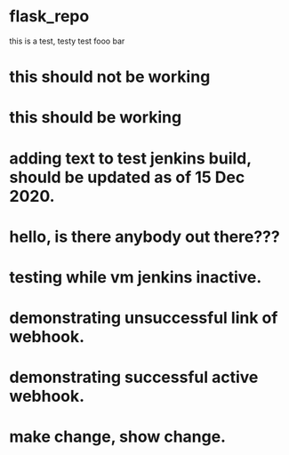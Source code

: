 # flask_repo

this is a test, testy test fooo bar

# this should not be working
# this should be working
# adding text to test jenkins build, should be updated as of 15 Dec 2020.
# hello, is there anybody out there???
# testing while vm jenkins inactive.
# demonstrating unsuccessful link of webhook.
# demonstrating successful active webhook.
# make change, show change.

